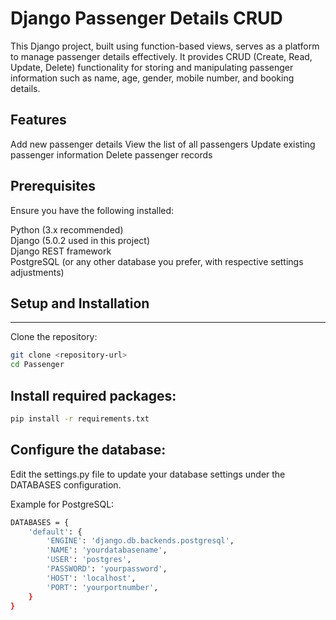 # Django Passenger Details CRUD

This Django project, built using function-based views, serves as a platform to manage passenger details effectively. It provides CRUD (Create, Read, Update, Delete) functionality for storing and manipulating passenger information such as name, age, gender, mobile number, and booking details.

## Features
Add new passenger details
View the list of all passengers
Update existing passenger information
Delete passenger records

## Prerequisites
Ensure you have the following installed:

Python (3.x recommended) <br>
Django (5.0.2 used in this project) <br>
Django REST framework <br>
PostgreSQL (or any other database you prefer, with respective settings adjustments) <br>

## Setup and Installation
***
Clone the repository:<br> 
```bash
git clone <repository-url>
cd Passenger
```

## Install required packages:
```bash
pip install -r requirements.txt
```
## Configure the database:

Edit the settings.py file to update your database settings under the DATABASES configuration.

Example for PostgreSQL:<br>
```bash
DATABASES = {
    'default': {
        'ENGINE': 'django.db.backends.postgresql',
        'NAME': 'yourdatabasename',
        'USER': 'postgres',
        'PASSWORD': 'yourpassword',
        'HOST': 'localhost',
        'PORT': 'yourportnumber',
    }
}
```

